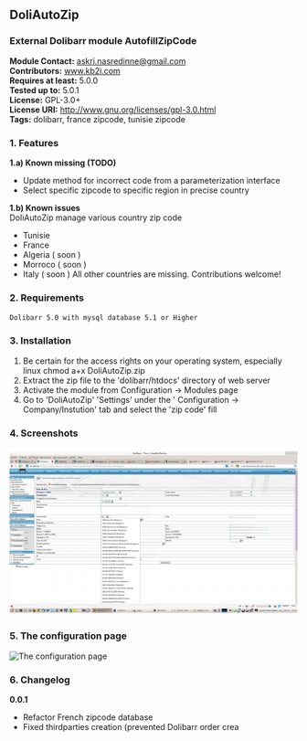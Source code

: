 ## DoliAutoZip ##
### External Dolibarr module AutofillZipCode ###


**Module Contact:** askri.nasredinne@gmail.com    
**Contributors:** www.kb2i.com   
**Requires at least:**     5.0.0   
**Tested up to:**         5.0.1   
**License:**               GPL-3.0+     
**License URI:**           http://www.gnu.org/licenses/gpl-3.0.html   
**Tags:**                   dolibarr, france zipcode, tunisie zipcode   
    
### 1. Features ###

**1.a)  Known missing (TODO)**
* Update method for incorrect code from a parameterization interface 
* Select specific zipcode to specific region in precise country  

**1.b) Known issues**   
DoliAutoZip manage various country zip code   
* Tunisie
* France
* Algeria ( soon )
* Morroco ( soon )
* Italy ( soon )
All other countries are missing. Contributions welcome!

### 2. Requirements ###
    Dolibarr 5.0 with mysql database 5.1 or Higher

### 3. Installation ###

 1. Be certain for the access rights on your operating system, especially linux
    chmod a+x DoliAutoZip.zip
  2. Extract the zip file to the 'dolibarr/htdocs' directory of web server
  3. Activate the module from Configuration -> Modules page
  4. Go to 'DoliAutoZip' 'Settings' under the ' Configuration -> Company/Instution' tab and select the 'zip code' fill

### 4. Screenshots ###
![The screen shot](img/autofill.jpg)
### 5. The configuration page ###
![The configuration page](assets/screenshot-1.png)


### 6. Changelog ###

  **0.0.1**
* Refactor French zipcode database
* Fixed thirdparties creation (prevented Dolibarr order crea
